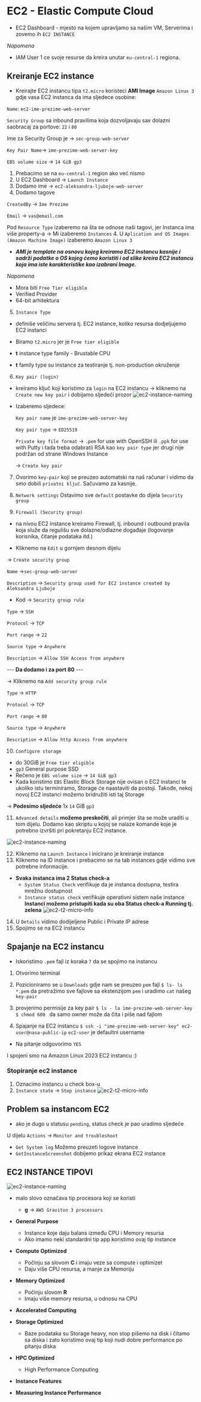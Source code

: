 # EC2 - Elastic Compute Cloud 

* EC2 Dashboard - mjesto na kojem upravljamo sa našim VM, Serverima i zovemo ih `EC2 INSTANCE`

*Napomena* 
* IAM User 1 ce svoje resurse da kreira unutar `eu-central-1` regiona.

## Kreiranje EC2 instance
* Kreirajte EC2 instancu tipa `t2.micro` koristeci **AMI Image** `Amazon Linux 3` gdje vasa EC2 instanca da ima sljedece osobine:

`Name`: `ec2-ime-prezime-web-server`

`Security Group` sa inbound pravilima koja dozvoljavaju sav dolazni saobracaj za portove: `22` i `80`

Ime za Security Group je -> `sec-group-web-server`

`Key Pair Name`-> `ime-prezime-web-server-key`

`EBS volume size` -> `14 GiB gp3`

1. Prebacimo se na `eu-central-1` region ako već nismo
2. U EC2 Dashboard -> `Launch Instance`
3. Dodamo ime -> `ec2-aleksandra-ljuboje-web-server`
4. Dodamo tagove

`CreatedBy` ->  `Ime Prezime`

`Email` -> `vas@email.com`

Pod `Resource Type` izaberemo na šta se odnose naši tagovi, jer Instanca ima više property-a -> Mi izaberemo `Instances`
4. U `Aplication and OS Images (Amazon Machine Image)` izaberemo `Amazon Linux 3`
* ***AMI je template na osnovu kojeg kreiramo EC2 instancu kasnije i sadrži podatke o OS kojeg ćemo koristiti i od slike kreira EC2 instancu koja ima iste karakteristike kao izabrani Image.***

*Napomena*
* Mora biti `Free Tier eligible`
* Verified Provider
* 64-bit arhitektura


5. `Instance Type`
* definiše veličinu servera tj. EC2 instance, koliko resursa dodjeljujemo EC2 instanci
* Biramo `t2.micro` jer je `Free tier eligible`

* **t** instance type family - Brustable CPU
* **t** family type su instance za testiranje tj. non-production okruženje

6. `Key pair (login)`
* kreiramo ključ koji koristimo za `login` na EC2 instancu
-> kliknemo na `Create new key pair` i dobijamo sljedeći prozor
![ec2-instance-naming](img/ec2-key-pair.png)


* Izaberemo sljedece:

    `Key pair name` je `ime-prezime-web-server-key`
    
    `Key pair type` -> `ED25519`
    
    `Private key file format` -> `.pem` for use with OpenSSH ili `.ppk` for use with Putty i tada treba odabratii RSA kao `key pair type` jer drugi nije podržan od strane Windows Instance
    
    -> `Create key pair`
    

7. Ovorimo `key-pair` koji se preuzeo automatski na naš računar i vidimo da smo dobili `privatni ključ`. Sačuvamo za kasnije.

8. `Network settings`
Ostavimo sve `default` postavke do dijela `Security group`

9. `Firewall (Security group)`
* na nivou EC2 instance kreiramo Firewall, tj. inbound i outbound pravila koja služe da regulišu sve dolazne/odlazne događaje (logovanje korisnika, čitanje podataka itd.)

* Kliknemo na `Edit` u gornjem desnom dijelu 

-> `Create security group`

 `Name` ->`sec-group-web-server`
 
 `Description` -> `Security group used for EC2 instance created by Aleksandra Ljuboje`
 * Kod -> `Security group rule`

    
    
 `Type` -> `SSH`
    
 `Protocol` -> `TCP`
    
 `Port range` -> `22`
    
 `Source type` -> `Anywhere`
    
 `Description` -> `Allow SSH Access from anywhere`
    


   ---  **Da dodamo i za port 80** ---
     

 -> Kliknemo na `Add security group rule`
    
 `Type` -> `HTTP`
    
 `Protocol` -> `TCP`
    
 `Port range` -> `80`
    
 `Source type` -> `Anywhere`
    
 `Description` -> `Allow http Access from anywhere`
    
10. `Configure storage`

* do 30GiB je  `Free tier eligible`
* `gp3` General purpose SSD 
* Rečeno je `EBS volume size` -> `14 GiB gp3`
* Kada koristimo `EBS` Elastic Block Storage nije ovisan o EC2 instanci te ukoliko istu terminiramo, Storage će naastaviti da postoji. Takođe, nekoj novoj EC2 instanci možemo bridružiti isti taj Storage


 -> **Podesimo sljedeće**
   1x `14` GiB `gp3`

11. `Advanced details` **možemo preskočiti**, ali primjer šta se može uraditi u tom dijelu. Dodamo kao skriptu u kojoj se nalaze komande koje je potrebno izvršiti pri pokretanju EC2 instance. 

![ec2-instance-naming](img/advanced-settings.png)


12. Kliknemo na `Launch Instance` i inicirano je kreiranje instance
13. Kliknemo na ID instance i prebacimo se na tab instances gdje vidimo sve potrebne informacije. 
* **Svaka instanca ima 2 Status check-a**
    * `System Status Check` verifikuje da je instanca dostupna, testira mrežnu dostupnost 
    * `Instance status check` verifikuje operativni sistem naše instance
    **Instanci možemo pristupiti kada su oba Status check-a Running tj. zelena**
    ![ec2-t2-micro-info](img/ec2-instance-status-details.png)

14. U `Details` vidimo dodijeljene Public i Private IP adrese
15. Spojimo se na EC2 instancu 

## Spajanje na EC2 instancu

* Iskoristimo `.pem` fajl iz koraka `7` da se spojimo na instancu
1. Otvorimo terminal
2. Pozicioniramo se u `Downloads` gdje nam se preuzeo `pem` fajl
`$ ls- ls *.pem` da pretražimo sve fajlove sa ekstenzijom `pem`
i uradimo `cat` našeg `key-pair`
3. provjerimo permisije za key pair
`$ ls - la ime-prezime-web-server-key`
`$ chmod 600 ` da samo owner može da čita i piše nad fajlom

4. Spajanje na EC2 instancu
`$ ssh -i "ime-prezime-web-server-key" ec2-user@nasa-public-ip`
`ec2-user` je defaultni username
* Na pitanje odgovorimo `YES`

I spojeni smo na Amazon Linux 2023 EC2 instancu :)

### Stopiranje ec2 instance

1. Oznacimo instancu u check box-u
2. `Instance state` -> `Stop instance`
![ec2-t2-micro-info](img/ec2-instance-status-stoped.png)

## Problem sa instancom EC2

* ako je dugo u statusu `pending`, status check je pao uradimo sljedeće

U dijelu `Actions` -> `Monitor and troubleshoot`
* `Get System log` Možemo preuzeti logove instance
* `GetInstanceScreenshot` dobijemo prikaz ekrana EC2 instance

## EC2 INSTANCE TIPOVI 


![ec2-instance-naming](img/ec2-instance-naming.png)

* malo slovo označava tip procesora koji se koristi
    * **g** -> `AWS Graviton 3 processors`
   


* **General Purpose**
    * Instance koje  daju balans između CPU i Memory resursa
    * Ako imamo neki standardni tip app koristimo ovaj tip instance
* **Compute Optimized** 
    * Počinju sa slovom **C** i imaju veze sa compute i optimizet
    * Daju više CPU resursa, a manje za Memoriju 
* **Memory Optimized**
    * Počinju slovom **R**
   *  Imaju više memory resursa, u odnosu na CPU
* **Accelerated Computing**
* **Storage Optimized**
   *  Baze podataka su Storage heavy, non stop pišemo na disk i čitamo sa diska i zato koristimo ovaj tip koji nudi dobre performance po pitanju diska
* **HPC Optimized**
    * High Performance Computing
* **Instance Features**
* **Measuring Instance Performance**

